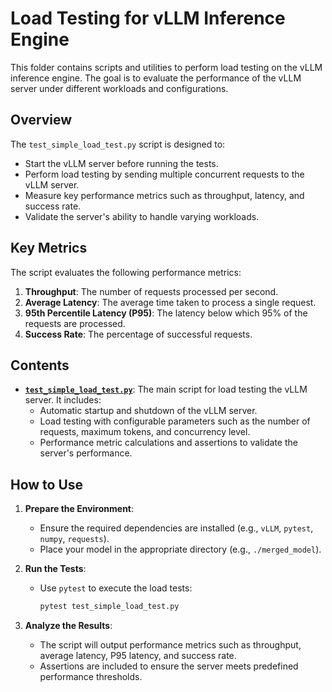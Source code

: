 # Load Testing for vLLM Inference Engine

This folder contains scripts and utilities to perform load testing on the vLLM inference engine. The goal is to evaluate the performance of the vLLM server under different workloads and configurations.

## Overview

The `test_simple_load_test.py` script is designed to:
- Start the vLLM server before running the tests.
- Perform load testing by sending multiple concurrent requests to the vLLM server.
- Measure key performance metrics such as throughput, latency, and success rate.
- Validate the server's ability to handle varying workloads.

## Key Metrics

The script evaluates the following performance metrics:
1. **Throughput**: The number of requests processed per second.
2. **Average Latency**: The average time taken to process a single request.
3. **95th Percentile Latency (P95)**: The latency below which 95% of the requests are processed.
4. **Success Rate**: The percentage of successful requests.

## Contents

- **[`test_simple_load_test.py`](./test_simple_load_test.py)**: The main script for load testing the vLLM server. It includes:
  - Automatic startup and shutdown of the vLLM server.
  - Load testing with configurable parameters such as the number of requests, maximum tokens, and concurrency level.
  - Performance metric calculations and assertions to validate the server's performance.

## How to Use

1. **Prepare the Environment**:
   - Ensure the required dependencies are installed (e.g., `vLLM`, `pytest`, `numpy`, `requests`).
   - Place your model in the appropriate directory (e.g., `./merged_model`).

2. **Run the Tests**:
   - Use `pytest` to execute the load tests:
     ```bash
     pytest test_simple_load_test.py
     ```

3. **Analyze the Results**:
   - The script will output performance metrics such as throughput, average latency, P95 latency, and success rate.
   - Assertions are included to ensure the server meets predefined performance thresholds.


